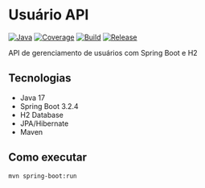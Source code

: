 # Usuário API

[![Java](https://img.shields.io/badge/Java-17-blue)](https://www.java.com/)
[![Coverage](https://img.shields.io/badge/Coverage-100%25-brightgreen)](https://github.com/seu-usuario/usuario-api/actions)
[![Build](https://github.com/seu-usuario/usuario-api/actions/workflows/maven.yml/badge.svg)](https://github.com/seu-usuario/usuario-api/actions)
[![Release](https://img.shields.io/github/v/release/seu-usuario/usuario-api)](https://github.com/seu-usuario/usuario-api/releases)

API de gerenciamento de usuários com Spring Boot e H2

## Tecnologias
- Java 17
- Spring Boot 3.2.4
- H2 Database
- JPA/Hibernate
- Maven

## Como executar
```bash
mvn spring-boot:run